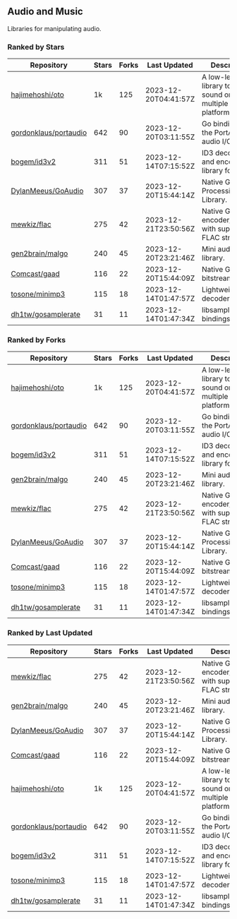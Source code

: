 ## Audio and Music

Libraries for manipulating audio.

### Ranked by Stars

| Repository | Stars | Forks | Last Updated | Description | 
|------------|-------|-------|--------------|-------------|
| [hajimehoshi/oto](https://github.com/hajimehoshi/oto) | 1k | 125 | 2023-12-20T04:41:57Z |  A low-level library to play sound on multiple platforms. |
| [gordonklaus/portaudio](https://github.com/gordonklaus/portaudio) | 642 | 90 | 2023-12-20T03:11:55Z |  Go bindings for the PortAudio audio I/O library. |
| [bogem/id3v2](https://github.com/bogem/id3v2) | 311 | 51 | 2023-12-14T07:15:52Z |  ID3 decoding and encoding library for Go. |
| [DylanMeeus/GoAudio](https://github.com/DylanMeeus/GoAudio) | 307 | 37 | 2023-12-20T15:44:14Z |  Native Go Audio Processing Library. |
| [mewkiz/flac](https://github.com/mewkiz/flac) | 275 | 42 | 2023-12-21T23:50:56Z |  Native Go FLAC encoder/decoder with support for FLAC streams. |
| [gen2brain/malgo](https://github.com/gen2brain/malgo) | 240 | 45 | 2023-12-20T23:21:46Z |  Mini audio library. |
| [Comcast/gaad](https://github.com/Comcast/gaad) | 116 | 22 | 2023-12-20T15:44:09Z |  Native Go AAC bitstream parser. |
| [tosone/minimp3](https://github.com/tosone/minimp3) | 115 | 18 | 2023-12-14T01:47:57Z |  Lightweight MP3 decoder library. |
| [dh1tw/gosamplerate](https://github.com/dh1tw/gosamplerate) | 31 | 11 | 2023-12-14T01:47:34Z |  libsamplerate bindings for go. |

### Ranked by Forks

| Repository | Stars | Forks | Last Updated | Description | 
|------------|-------|-------|--------------|-------------|
| [hajimehoshi/oto](https://github.com/hajimehoshi/oto) | 1k | 125 | 2023-12-20T04:41:57Z |  A low-level library to play sound on multiple platforms. |
| [gordonklaus/portaudio](https://github.com/gordonklaus/portaudio) | 642 | 90 | 2023-12-20T03:11:55Z |  Go bindings for the PortAudio audio I/O library. |
| [bogem/id3v2](https://github.com/bogem/id3v2) | 311 | 51 | 2023-12-14T07:15:52Z |  ID3 decoding and encoding library for Go. |
| [gen2brain/malgo](https://github.com/gen2brain/malgo) | 240 | 45 | 2023-12-20T23:21:46Z |  Mini audio library. |
| [mewkiz/flac](https://github.com/mewkiz/flac) | 275 | 42 | 2023-12-21T23:50:56Z |  Native Go FLAC encoder/decoder with support for FLAC streams. |
| [DylanMeeus/GoAudio](https://github.com/DylanMeeus/GoAudio) | 307 | 37 | 2023-12-20T15:44:14Z |  Native Go Audio Processing Library. |
| [Comcast/gaad](https://github.com/Comcast/gaad) | 116 | 22 | 2023-12-20T15:44:09Z |  Native Go AAC bitstream parser. |
| [tosone/minimp3](https://github.com/tosone/minimp3) | 115 | 18 | 2023-12-14T01:47:57Z |  Lightweight MP3 decoder library. |
| [dh1tw/gosamplerate](https://github.com/dh1tw/gosamplerate) | 31 | 11 | 2023-12-14T01:47:34Z |  libsamplerate bindings for go. |

### Ranked by Last Updated

| Repository | Stars | Forks | Last Updated | Description | 
|------------|-------|-------|--------------|-------------|
| [mewkiz/flac](https://github.com/mewkiz/flac) | 275 | 42 | 2023-12-21T23:50:56Z |  Native Go FLAC encoder/decoder with support for FLAC streams. |
| [gen2brain/malgo](https://github.com/gen2brain/malgo) | 240 | 45 | 2023-12-20T23:21:46Z |  Mini audio library. |
| [DylanMeeus/GoAudio](https://github.com/DylanMeeus/GoAudio) | 307 | 37 | 2023-12-20T15:44:14Z |  Native Go Audio Processing Library. |
| [Comcast/gaad](https://github.com/Comcast/gaad) | 116 | 22 | 2023-12-20T15:44:09Z |  Native Go AAC bitstream parser. |
| [hajimehoshi/oto](https://github.com/hajimehoshi/oto) | 1k | 125 | 2023-12-20T04:41:57Z |  A low-level library to play sound on multiple platforms. |
| [gordonklaus/portaudio](https://github.com/gordonklaus/portaudio) | 642 | 90 | 2023-12-20T03:11:55Z |  Go bindings for the PortAudio audio I/O library. |
| [bogem/id3v2](https://github.com/bogem/id3v2) | 311 | 51 | 2023-12-14T07:15:52Z |  ID3 decoding and encoding library for Go. |
| [tosone/minimp3](https://github.com/tosone/minimp3) | 115 | 18 | 2023-12-14T01:47:57Z |  Lightweight MP3 decoder library. |
| [dh1tw/gosamplerate](https://github.com/dh1tw/gosamplerate) | 31 | 11 | 2023-12-14T01:47:34Z |  libsamplerate bindings for go. |

